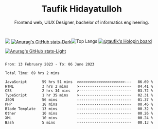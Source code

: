 <h1 align="center">
  <b>Taufik Hidayatulloh</b>
</h1>
<p align="center">
   Frontend web, UIUX Designer, bachelor of informatics engineering.
 </p>
<br/>

<div style="display:flex">
  <div>
    

  
![](https://komarev.com/ghpvc/?username=Taufik-H&color=red)
[![Anurag's GitHub stats-Dark](https://github-readme-stats.vercel.app/api?username=Taufik-H&show_icons=true&theme=dark#gh-dark-mode-only)](https://github.com/Taufik-H/github-readme-stats#gh-dark-mode-only)

[![Anurag's GitHub stats-Light](https://github-readme-stats.vercel.app/api?username=Taufik-H&show_icons=true&theme=default#gh-light-mode-only)](https://github.com/Taufik-H/github-readme-stats#gh-light-mode-only)
  </div>
  
  <div>
    
![Top Langs](https://github-readme-stats.vercel.app/api/top-langs/?username=Taufik-H&layout=compact)
[![@taufik's Holopin board](https://holopin.me/taufik)](https://holopin.io/@taufik)
  </div>
</div>
<!--START_SECTION:waka-->

```txt
From: 13 February 2023 - To: 06 June 2023

Total Time: 69 hrs 2 mins

JavaScript       59 hrs 51 mins  >>>>>>>>>>>>>>>>>>>>>>---   86.69 %
HTML             3 hrs 2 mins    >------------------------   04.41 %
CSS              2 hrs 34 mins   >------------------------   03.72 %
TypeScript       1 hr 35 mins    >------------------------   02.31 %
JSON             56 mins         -------------------------   01.37 %
PHP              18 mins         -------------------------   00.46 %
Blade Template   13 mins         -------------------------   00.32 %
Other            10 mins         -------------------------   00.26 %
XML              10 mins         -------------------------   00.24 %
Bash             5 mins          -------------------------   00.13 %
```

<!--END_SECTION:waka-->

